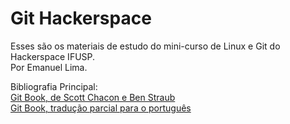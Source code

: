 # Git Hackerspace
Esses são os materiais de estudo do mini-curso de Linux e Git do Hackerspace IFUSP.  
Por Emanuel Lima.

Bibliografia Principal:  
[Git Book, de Scott Chacon e Ben Straub](https://git-scm.com/book/en/v2)  
[Git Book, tradução parcial para o português](https://git-scm.com/book/pt-br/v2)  

